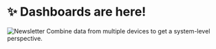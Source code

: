 # ✨ Dashboards are here!
![Newsletter](https://github.com/user-attachments/assets/0daae7bb-ccef-40cc-ad52-9abb05d08b91)
Combine data from multiple devices to get a system-level perspective.
